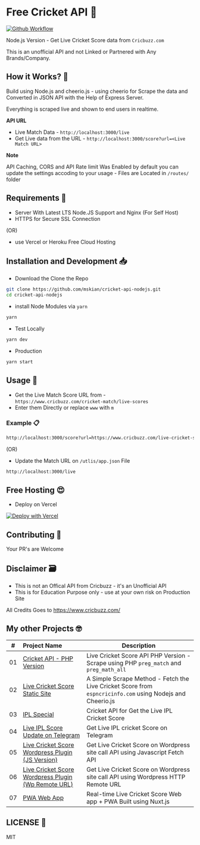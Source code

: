 # Free Cricket API 🏏  

[![Github Workflow](https://github.com/mskian/cricket-api-nodejs/workflows/server-test/badge.svg)](https://github.com/mskian/cricket-api-nodejs/actions)  

Node.js Version - Get Live Cricket Score data from `Cricbuzz.com`  

This is an unofficial API and not Linked or Partnered with Any Brands/Company.  

## How it Works? 🤔

Build using Node.js and cheerio.js - using cheerio for Scrape the data and Converted in JSON API with the Help of Express Server.

Everything is scraped live and shown to end users in realtime.  

**API URL**

- Live Match Data - `http://localhost:3000/live`
- Get Live data from the URL - `http://localhost:3000/score?url=<Live Match URL>`  

**Note**

API Caching, CORS and API Rate limit Was Enabled by default you can update the settings accoding to your usage - Files are Located in `/routes/` folder  

## Requirements 📑

- Server With Latest LTS Node.JS Support and Nginx (For Self Host)
- HTTPS for Secure SSL Connection

(OR)

- use Vercel or Heroku Free Cloud Hosting

## Installation and Development 📥

- Download the Clone the Repo

```sh
git clone https://github.com/mskian/cricket-api-nodejs.git
cd cricket-api-nodejs
```

- install Node Modules via `yarn`

```sh
yarn
```

- Test Locally

```sh
yarn dev
```

- Production

```sh
yarn start
```

## Usage 🍟

- Get the Live Match Score URL from - `https://www.cricbuzz.com/cricket-match/live-scores`
- Enter them Directly or replace `www` with `m`

### Example 📋

```sh
http://localhost:3000/score?url=https://www.cricbuzz.com/live-cricket-scores/30524/53rd-match-indian-premier-league-2020
```

(OR)

- Update the Match URL on `/utlis/app.json` File

```sh
http://localhost:3000/live
```

## Free Hosting 😍

- Deploy on Vercel

[![Deploy with Vercel](https://vercel.com/button)](https://vercel.com/new/git/external?repository-url=https%3A%2F%2Fgithub.com%2Fmskian%2Fcricket-api-nodejs)  

## Contributing 🙌

Your PR's are Welcome

## Disclaimer 🗃

- This is not an Offical API from Cricbuzz - it's an Unofficial API
- This is for Education Purpose only - use at your own risk on Production Site

All Credits Goes to <https://www.cricbuzz.com/>

## My other Projects 🤓

| # | Project Name | Description |
|---|:------|-------------|
| 01 | [Cricket API - PHP Version](https://github.com/mskian/cricket-api/) | Live Cricket Score API PHP Version - Scrape using PHP `preg_match` and `preg_math_all` |
| 02 | [Live Cricket Score Static Site](https://github.com/mskian/livescore) | A Simple Scrape Method - Fetch the Live Cricket Score from `espncricinfo.com` using Nodejs and Cheerio.js |
| 03 | [IPL Special](https://github.com/mskian/iplscore) | Cricket API for Get the Live IPL Cricket Score |
| 04 | [Live IPL Score Update on Telegram](https://github.com/mskian/score-update) | Get Live IPL cricket Score on Telegram  |
| 05 | [Live Cricket Score Wordpress Plugin (JS Version)](https://github.com/mskian/hello-cricket) | Get Live Cricket Score on Wordpress site call API using Javascript Fetch API |
| 06 | [Live Cricket Score Wordpress Plugin (Wp Remote URL)](https://github.com/mskian/san-cricket) | Get Live Cricket Score on Wordpress site call API using Wordpress HTTP Remote URL |  
| 07 | [PWA Web App](https://github.com/mskian/vue-cricket) | Real-time Live Cricket Score Web app + PWA Built using Nuxt.js |  

## LICENSE 📕

MIT
